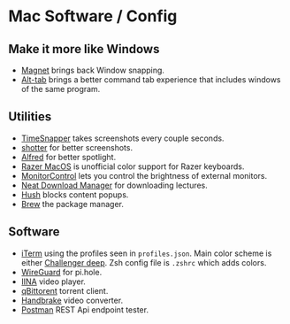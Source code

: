 # Mac Software / Config
## Make it more like Windows
- [Magnet](https://apps.apple.com/ca/app/magnet/id441258766?mt=12) brings back Window snapping.
- [Alt-tab](https://alt-tab-macos.netlify.app) brings a better command tab experience that includes windows of the same program.
## Utilities
- [TimeSnapper](https://apps.apple.com/us/app/timesnapper/id1456327684?mt=12) takes screenshots every couple seconds.
- [shotter](https://shottr.cc) for better screenshots.
- [Alfred](https://www.alfredapp.com) for better spotlight.
- [Razer MacOS](https://github.com/1kc/razer-macos) is unofficial color support for Razer keyboards.
- [MonitorControl](https://github.com/MonitorControl/MonitorControl#readme) lets you control the brightness of external monitors.
- [Neat Download Manager](https://www.neatdownloadmanager.com/index.php/en/) for downloading lectures.
- [Hush](https://oblador.github.io/hush/) blocks content popups.
- [Brew](https://brew.sh) the package manager.
## Software
- [iTerm](https://iterm2.com) using the profiles seen in ```profiles.json```. Main color scheme is either [Challenger deep](https://raw.githubusercontent.com/mbadolato/iTerm2-Color-Schemes/master/schemes/ChallengerDeep.itermcolors). Zsh config file is ```.zshrc``` which adds colors.
- [WireGuard](https://apps.apple.com/us/app/wireguard/id1451685025?ls=1&mt=12) for pi.hole.
- [IINA](https://iina.io) video player.
- [qBittorent](https://www.qbittorrent.org/download.php) torrent client.
- [Handbrake](https://handbrake.fr) video converter.
- [Postman](https://www.postman.com) REST Api endpoint tester.
